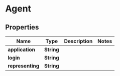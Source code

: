 
# Agent

## Properties
Name | Type | Description | Notes
------------ | ------------- | ------------- | -------------
**application** | **String** |  | 
**login** | **String** |  | 
**representing** | **String** |  | 



